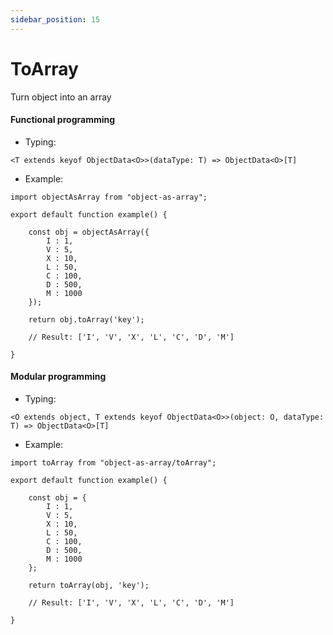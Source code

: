 ```yaml
---
sidebar_position: 15
---
```


# ToArray

Turn object into an array

<h4>Functional programming</h4>

 - Typing:

```<T extends keyof ObjectData<O>>(dataType: T) => ObjectData<O>[T]```

 - Example:

```
import objectAsArray from "object-as-array";

export default function example() {
    
    const obj = objectAsArray({
        I : 1,
        V : 5,
        X : 10,
        L : 50,
        C : 100,
        D : 500,
        M : 1000
    });

    return obj.toArray('key');

    // Result: ['I', 'V', 'X', 'L', 'C', 'D', 'M']

}
```

<h4>Modular programming</h4>

 - Typing:

```<O extends object, T extends keyof ObjectData<O>>(object: O, dataType: T) => ObjectData<O>[T]```

 - Example:

```
import toArray from "object-as-array/toArray";

export default function example() {
    
    const obj = {
        I : 1,
        V : 5,
        X : 10,
        L : 50,
        C : 100,
        D : 500,
        M : 1000
    };

    return toArray(obj, 'key');

    // Result: ['I', 'V', 'X', 'L', 'C', 'D', 'M']

}
```
